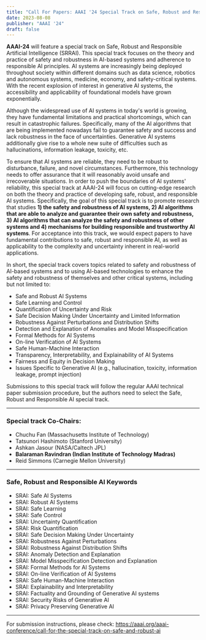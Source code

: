 ```yaml
---
title: "Call For Papers: AAAI '24 Special Track on Safe, Robust and Responsible AI"
date: 2023-08-08
publisher: "AAAI '24"
draft: false
---
```


**AAAI-24** will feature a special track on Safe, Robust and Responsible Artificial Intelligence (SRRAI). This special track focuses on the theory and practice of safety and robustness in AI-based systems and adherence to responsible AI principles. AI systems are increasingly being deployed throughout society within different domains such as data science, robotics and autonomous systems, medicine, economy, and safety-critical systems. With the recent explosion of interest in generative AI systems, the accessibility and applicability of foundational models have grown exponentially. 


Although the widespread use of AI systems in today's world is growing, they have fundamental limitations and practical shortcomings, which can result in catastrophic failures. Specifically, many of the AI algorithms that are being implemented nowadays fail to guarantee safety and success and lack robustness in the face of uncertainties. Generative AI systems additionally give rise to a whole new suite of difficulties such as hallucinations, information leakage, toxicity, etc. 


To ensure that AI systems are reliable, they need to be robust to disturbance, failure, and novel circumstances. Furthermore, this technology needs to offer assurance that it will reasonably avoid unsafe and irrecoverable situations. In order to push the boundaries of AI systems' reliability, this special track at AAAI-24 will focus on cutting-edge research on both the theory and practice of developing safe, robust, and responsible AI systems. Specifically, the goal of this special track is to promote research that studies **1) the safety and robustness of AI systems, 2) AI algorithms that are able to analyze and guarantee their own safety and robustness, 3) AI algorithms that can analyze the safety and robustness of other systems and 4) mechanisms for building responsible and trustworthy AI systems**. For acceptance into this track, we would expect papers to have fundamental contributions to safe, robust and responsible AI, as well as applicability to the complexity and uncertainty inherent in real-world applications.

In short, the special track covers topics related to safety and robustness of AI-based systems and to using AI-based technologies to enhance the safety and robustness of themselves and other critical systems, including but not limited to:


* Safe and Robust AI Systems
* Safe Learning and Control
* Quantification of Uncertainty and Risk
* Safe Decision Making Under Uncertainty and Limited Information
* Robustness Against Perturbations and Distribution Shifts
* Detection and Explanation of Anomalies and Model Misspecification
* Formal Methods for AI Systems
* On-line Verification of AI Systems
* Safe Human-Machine Interaction
* Transparency, Interpretability, and Explainability of AI Systems
* Fairness and Equity in Decision Making
* Issues Specific to Generative AI (e.g., hallucination, toxicity, information leakage, prompt injection) 


Submissions to this special track will follow the regular AAAI technical paper submission procedure, but the authors need to select the Safe, Robust and Responsible AI special track.


***

### Special track Co-Chairs:

* Chuchu Fan (Massachusetts Institute of Technology)
* Tatsunori Hashimoto (Stanford University)
* Ashkan Jasour (NASA/Caltech JPL)
* **Balaraman Ravindran (Indian Institute of Technology Madras)**
* Reid Simmons (Carnegie Mellon University)

***

### Safe, Robust and Responsible AI Keywords

* SRAI: Safe AI Systems
* SRAI: Robust AI Systems
* SRAI: Safe Learning
* SRAI: Safe Control
* SRAI: Uncertainty Quantification
* SRAI: Risk Quantification
* SRAI: Safe Decision Making Under Uncertainty
* SRAI: Robustness Against Perturbations 
* SRAI: Robustness Against Distribution Shifts
* SRAI: Anomaly Detection and Explanation
* SRAI: Model Misspecification Detection and Explanation
* SRAI: Formal Methods for AI Systems
* SRAI: On-line Verification of AI Systems
* SRAI: Safe Human-Machine Interaction
* SRAI: Explainability and Interpretability
* SRAI: Factuality and Grounding of Generative AI systems
* SRAI: Security Risks of Generative AI
* SRAI: Privacy Preserving Generative AI

***

For submission instructions, please check: https://aaai.org/aaai-conference/call-for-the-special-track-on-safe-and-robust-ai
